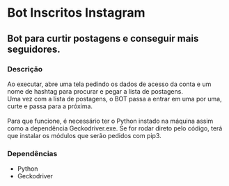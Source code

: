 # Bot Inscritos Instagram

## Bot para curtir postagens e conseguir mais seguidores.

### Descrição

<p>Ao executar, abre uma tela pedindo os dados de acesso da conta e um nome de hashtag para procurar e pegar a lista de postagens.<br/>
Uma vez com a lista de postagens, o BOT passa a entrar em uma por uma, curte e passa para a próxima.<br/>
<br/>
Para que funcione, é necessário ter o Python instado na máquina assim como a dependência Geckodriver.exe.
Se for rodar direto pelo código, terá que instalar os módulos que serão pedidos com pip3.</p>

### Dependências

<ul>
 <li>Python</li>
 <li>Geckodriver</li>
</ul>
